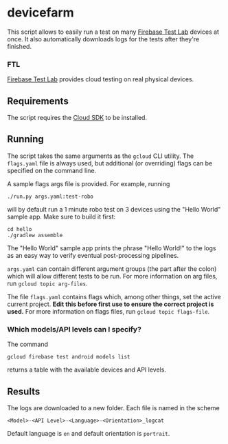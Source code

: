 # devicefarm

This script allows to easily run a test on many
[Firebase Test Lab](https://firebase.google.com/docs/test-lab) devices at once.
It also automatically downloads logs for the tests after they're finished.

### FTL

[Firebase Test Lab](https://firebase.google.com/docs/test-lab) provides cloud
testing on real physical devices.

## Requirements

The script requires the [Cloud SDK](http://cloud/sdk/install) to be installed.

## Running

The script takes the same arguments as the `gcloud` CLI utility. The
`flags.yaml` file is always used, but additional (or overriding) flags can be
specified on the command line.

A sample flags args file is provided. For example, running
```
./run.py args.yaml:test-robo
```
will by default run a 1 minute robo test on 3 devices using the "Hello World"
sample app. Make sure to build it first:
```
cd hello
./gradlew assemble
```

The "Hello World" sample app prints the phrase "Hello World!" to the logs as an
easy way to verify eventual post-processing pipelines.

`args.yaml` can contain different argument groups (the part after the colon)
which will allow different tests to be run. For more information on arg files,
run `gcloud topic arg-files`.

The file `flags.yaml` contains flags which, among other things, set the active
current project. **Edit this before first use to ensure the correct project is
used.** For more information on flags files, run `gcloud topic flags-file`.

### Which models/API levels can I specify?

The command
```
gcloud firebase test android models list
```
returns a table with the available devices and API levels.

## Results

The logs are downloaded to a new folder. Each file is named in the scheme
```
<Model>-<API Level>-<Language>-<Orientation>_logcat
```
Default language is `en` and default orientation is `portrait`.

